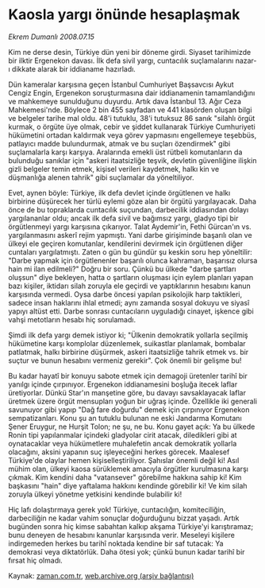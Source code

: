 # Kaosla yargı önünde hesaplaşmak

*Ekrem Dumanlı 2008.07.15*

<tr><td class="metin" colspan="2" style="padding-top: 20px; padding-left: 5px; padding-right: 10px;">Kim ne derse desin, Türkiye dün yeni bir döneme girdi. Siyaset tarihimizde bir ilktir Ergenekon davası. İlk defa sivil yargı, cuntacılık suçlamalarını nazar-ı dikkate alarak bir iddianame hazırladı.</td></tr><tr><td class="metin" colspan="2" style="padding-top: 20px; padding-left: 5px; padding-right: 10px;"><p>Dün kameralar karşısına geçen İstanbul Cumhuriyet Başsavcısı Aykut Cengiz Engin, Ergenekon soruşturmasına dair iddianamenin tamamlandığını ve mahkemeye sunulduğunu duyurdu. Artık dava İstanbul 13. Ağır Ceza Mahkemesi'nde. Böylece 2 bin 455 sayfadan ve 441 klasörden oluşan bilgi ve belgeler tarihe mal oldu. 48'i tutuklu, 38'i tutuksuz 86 sanık "silahlı örgüt kurmak, o örgüte üye olmak, cebir ve şiddet kullanarak Türkiye Cumhuriyeti hükümetini ortadan kaldırmak veya görev yapmasını engellemeye teşebbüs, patlayıcı madde bulundurmak, atmak ve bu suçları özendirmek" gibi suçlamalarla karşı karşıya. Aralarında emekli üst rütbeli komutanların da bulunduğu sanıklar için "askeri itaatsizliğe teşvik, devletin güvenliğine ilişkin gizli belgeler temin etmek, kişisel verileri kaydetmek, halkı kin ve düşmanlığa alenen tahrik" gibi suçlamalar da yöneltiliyor.
<p>Evet, aynen böyle: Türkiye, ilk defa devlet içinde örgütlenen ve halkı birbirine düşürecek her türlü eylemi göze alan bir örgütü yargılayacak. Daha önce de bu topraklarda cuntacılık suçundan, darbecilik iddiasından dolayı yargılananlar oldu; ancak ilk defa sivil ve bağımsız yargı, gladyo tipi bir örgütlenmeyi yargı karşısına çıkarıyor. Talat Aydemir'in, Fethi Gürcan'ın vs. yargılanmasını askerî rejim yapmıştı. Yani darbe girişiminde başarılı olan ve ülkeyi ele geçiren komutanlar, kendilerini devirmek için örgütlenen diğer cuntaları yargılatmıştı. Zaten o gün bu gündür şu keskin soru hep yöneltilir: "Darbe yapmak için örgütlenenler başarılı olunca kahraman, başarısız olursa hain mi ilan edilmeli?" Doğru bir soru. Çünkü bu ülkede "darbe şartları oluşsun" diye bekleyen, hatta o şartların oluşması için eylem planları yapan bazı kişiler, iktidarı silah zoruyla ele geçirdi ve yaptıklarının hesabını kanun karşısında vermedi. Oysa darbe öncesi yapılan psikolojik harp taktikleri, sadece insan haklarını ihlal etmedi; aynı zamanda sosyal dokuyu ve siyasî yapıyı altüst etti. Darbe sonrası cuntacıların uyguladığı cinayet, işkence gibi vahşi metotların hesabı hiç sorulamadı.
<p>Şimdi ilk defa yargı demek istiyor ki; "Ülkenin demokratik yollarla seçilmiş hükümetine karşı komplolar düzenlemek, suikastlar planlamak, bombalar patlatmak, halkı birbirine düşürmek, askeri itaatsizliğe tahrik etmek vs. bir suçtur ve bunun hesabını vermeniz gerekir". Çok önemli bir gelişme bu!
<p>Bu kadar hayatî bir konuyu sabote etmek için demagoji üretenler tarihî bir yanılgı içinde çırpınıyor. Ergenekon iddianamesini boşluğa itecek laflar üretiyorlar. Dünkü Star'ın manşetine göre, bu davayı savsaklayacak laflar üretmek üzere örgüt mensupları yoğun bir uğraş içinde. Özellikle iki generali savunuyor gibi yapıp "Dağ fare doğurdu" demek için çırpınıyor Ergenekon sempatizanları. Konu şu an tutuklu bulunan ne eski Jandarma Komutanı Şener Eruygur, ne Hurşit Tolon; ne şu, ne bu. Konu gayet açık: Ya bu ülkede Ronin tipi yapılanmalar içindeki gladyolar cirit atacak, diledikleri gibi at oynatacaklar veya hükümetlere muhalefetin ancak demokratik yollarla olacağını, aksini yapanın suç işleyeceğini herkes görecek. Maalesef Türkiye'de olaylar hemen kişiselleştiriliyor. Şahıslar önemli değil ki! Asıl mühim olan, ülkeyi kaosa sürüklemek amacıyla örgütler kurulmasına karşı çıkmak. Kim kendini daha "vatansever" görebilme hakkına sahip ki! Kim başkasını "hain" diye yaftalama hakkını kendinde görebilir ki! Ve kim silah zoruyla ülkeyi yönetme yetkisini kendinde bulabilir ki!
<p>Hiç lafı dolaştırmaya gerek yok! Türkiye, cuntacılığın, komiteciliğin, darbeciliğin ne kadar vahim sonuçlar doğurduğunu bizzat yaşadı. Artık bugünden sonra hiç kimse sabahtan kalkıp akşama Türkiye'yi karıştıramaz; bunu deneyen de hesabını kanunlar karşısında verir. Meseleyi kişilere indirgemeden herkes bu tarihî noktada kendine bir saf tutacak: Ya demokrasi veya diktatörlük. Daha ötesi yok; çünkü bunun kadar tarihî bir fırsat hiç olmadı.<br/></p></p></p></p></p></td></tr>

Kaynak: [zaman.com.tr](http://zaman.com.tr/yazar.do?yazino=714201), [web.archive.org (arşiv bağlantısı)](http://web.archive.org/web/20080910100843/http://www.zaman.com.tr:80/yazar.do?yazino=714201)
